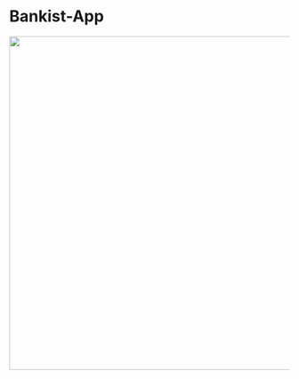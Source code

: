 # Bankist-App
<img src="https://kaarlosasiang.github.io/bankist-app/img/app-preview.png" width="600">
